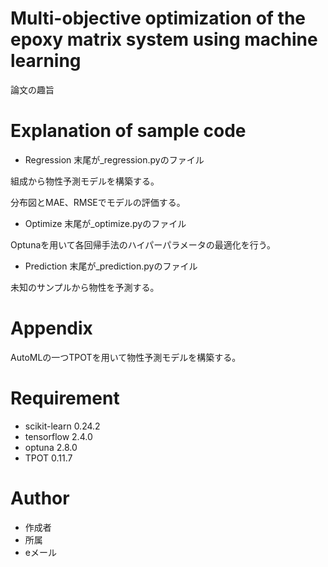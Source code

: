 # Multi-objective optimization of the epoxy matrix system using machine learning

論文の趣旨

# Explanation of sample code

* Regression
末尾が_regression.pyのファイル

組成から物性予測モデルを構築する。

分布図とMAE、RMSEでモデルの評価する。

* Optimize
末尾が_optimize.pyのファイル

Optunaを用いて各回帰手法のハイパーパラメータの最適化を行う。

* Prediction
末尾が_prediction.pyのファイル

未知のサンプルから物性を予測する。

# Appendix
AutoMLの一つTPOTを用いて物性予測モデルを構築する。

# Requirement
* scikit-learn 0.24.2
* tensorflow 2.4.0
* optuna 2.8.0
* TPOT 0.11.7

# Author
* 作成者
* 所属
* eメール
